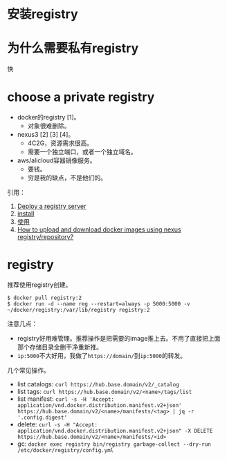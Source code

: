 # 安装registry

# 为什么需要私有registry

快

# choose a private registry

* docker的registry [1]。
  * 对象很难删除。
* nexus3 [2] [3] [4]。
  * 4C2G，资源需求很高。
  * 需要一个独立端口，或者一个独立域名。
* aws/alicloud容器镜像服务。
  * 要钱。
  * 穷是我的缺点，不是他们的。

引用：

1. [Deploy a registry server](https://docs.docker.com/registry/deploying/)
2. [install](https://hub.docker.com/r/sonatype/nexus3)
3. [使用](https://yeasy.gitbook.io/docker_practice/repository/nexus3_registry)
4. [How to upload and download docker images using nexus registry/repository?](https://www.devopsschool.com/blog/how-to-upload-and-download-docker-images-using-nexus-registry-repository/)

# registry

推荐使用registry创建。

```
$ docker pull registry:2
$ docker run -d --name reg --restart=always -p 5000:5000 -v ~/docker/registry:/var/lib/registry registry:2
```

注意几点：

* registry好用难管理。推荐操作是把需要的image推上去。不用了直接把上面那个存储目录全删干净重新推。
* `ip:5000`不大好用，我做了`https://domain/`到`ip:5000`的转发。

几个常见操作。

* list catalogs: `curl https://hub.base.domain/v2/_catalog`
* list tags: `curl https://hub.base.domain/v2/<name>/tags/list`
* list manifest: `curl -s -H 'Accept: application/vnd.docker.distribution.manifest.v2+json' https://hub.base.domain/v2/<name>/manifests/<tag> | jq -r '.config.digest'`
* delete: `curl -s -H "Accept: application/vnd.docker.distribution.manifest.v2+json" -X DELETE https://hub.base.domain/v2/<name>/manifests/<id>`
* gc: `docker exec registry bin/registry garbage-collect --dry-run /etc/docker/registry/config.yml`
